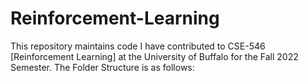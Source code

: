 # Reinforcement-Learning

This repository maintains code I have contributed to CSE-546 [Reinforcement Learning] at the University of Buffalo for the Fall 2022 Semester. The Folder Structure is as follows:

